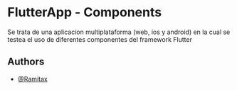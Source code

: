 
# FlutterApp - Components

Se trata de una aplicacion multiplataforma (web, ios y android) en la cual se testea el uso de diferentes componentes del framework Flutter


## Authors

- [@Ramitax](https://github.com/Ramitax)
